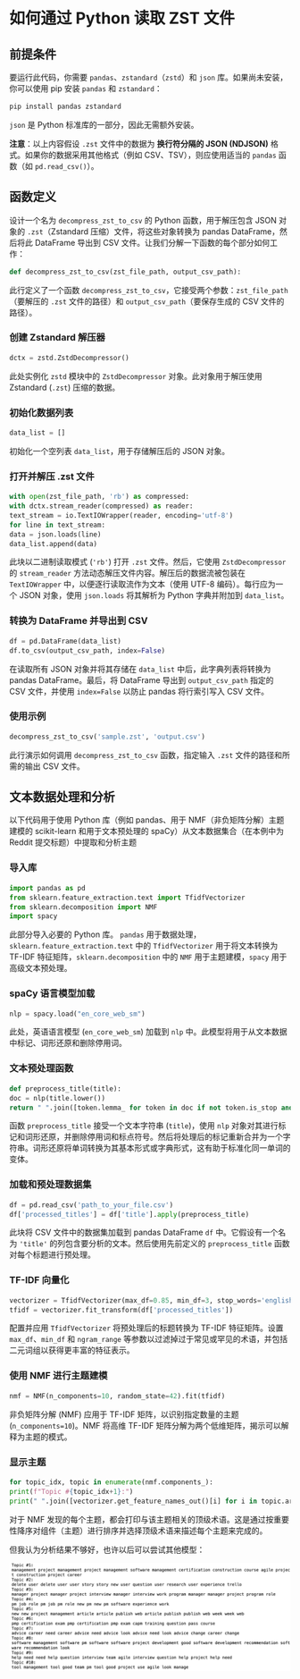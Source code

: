 # 如何通过 Python 读取 ZST 文件



## 前提条件

要运行此代码，你需要 `pandas`、`zstandard`（`zstd`）和 `json` 库。如果尚未安装，你可以使用 pip 安装 `pandas` 和 `zstandard`：

```python
pip install pandas zstandard
```

`json` 是 Python 标准库的一部分，因此无需额外安装。

**注意**：以上内容假设 `.zst` 文件中的数据为 **换行符分隔的 JSON (NDJSON)** 格式。如果你的数据采用其他格式（例如 CSV、TSV），则应使用适当的 `pandas` 函数（如 `pd.read_csv()`）。

## 函数定义

设计一个名为 `decompress_zst_to_csv` 的 Python 函数，用于解压包含 JSON 对象的 `.zst`（Zstandard 压缩）文件，将这些对象转换为 pandas DataFrame，然后将此 DataFrame 导出到 CSV 文件。让我们分解一下函数的每个部分如何工作：

```python
def decompress_zst_to_csv(zst_file_path, output_csv_path):
```

此行定义了一个函数 `decompress_zst_to_csv`，它接受两个参数：`zst_file_path`（要解压的 `.zst` 文件的路径）和 `output_csv_path`（要保存生成的 CSV 文件的路径）。

### 创建 Zstandard 解压器

```python
dctx = zstd.ZstdDecompressor()
```

此处实例化 `zstd` 模块中的 `ZstdDecompressor` 对象。此对象用于解压使用 Zstandard (`.zst`) 压缩的数据。

### 初始化数据列表

```python
data_list = []
```

初始化一个空列表 `data_list`，用于存储解压后的 JSON 对象。

### 打开并解压 .zst 文件

```python
with open(zst_file_path, 'rb') as compressed:
with dctx.stream_reader(compressed) as reader:
text_stream = io.TextIOWrapper(reader, encoding='utf-8')
for line in text_stream:
data = json.loads(line)
data_list.append(data)
```

此块以二进制读取模式 (`'rb'`) 打开 `.zst` 文件。然后，它使用 `ZstdDecompressor` 的 `stream_reader` 方法动态解压文件内容。解压后的数据流被包装在 `TextIOWrapper` 中，以便逐行读取流作为文本（使用 UTF-8 编码）。每行应为一个 JSON 对象，使用 `json.loads` 将其解析为 Python 字典并附加到 `data_list`。

### 转换为 DataFrame 并导出到 CSV

```python
df = pd.DataFrame(data_list)
df.to_csv(output_csv_path, index=False)
```

在读取所有 JSON 对象并将其存储在 `data_list` 中后，此字典列表将转换为 pandas DataFrame。最后，将 DataFrame 导出到 `output_csv_path` 指定的 CSV 文件，并使用 `index=False` 以防止 pandas 将行索引写入 CSV 文件。

### 使用示例

```python
decompress_zst_to_csv('sample.zst', 'output.csv')
```

此行演示如何调用 `decompress_zst_to_csv` 函数，指定输入 `.zst` 文件的路径和所需的输出 CSV 文件。

## 文本数据处理和分析

以下代码用于使用 Python 库（例如 pandas、用于 NMF（非负矩阵分解）主题建模的 scikit-learn 和用于文本预处理的 spaCy）从文本数据集合（在本例中为 Reddit 提交标题）中提取和分析主题

### 导入库

```python
import pandas as pd
from sklearn.feature_extraction.text import TfidfVectorizer
from sklearn.decomposition import NMF
import spacy
```

此部分导入必要的 Python 库。 `pandas` 用于数据处理，`sklearn.feature_extraction.text` 中的 `TfidfVectorizer` 用于将文本转换为 TF-IDF 特征矩阵，`sklearn.decomposition` 中的 `NMF` 用于主题建模，`spacy` 用于高级文本预处理。

### spaCy 语言模型加载

```python
nlp = spacy.load("en_core_web_sm")
```

此处，英语语言模型 (`en_core_web_sm`) 加载到 `nlp` 中。此模型将用于从文本数据中标记、词形还原和删除停用词。

### 文本预处理函数

```python
def preprocess_title(title):
doc = nlp(title.lower())
return " ".join([token.lemma_ for token in doc if not token.is_stop and not token.is_punct and token.is_alpha])
```

函数 `preprocess_title` 接受一个文本字符串 (`title`)，使用 `nlp` 对象对其进行标记和词形还原，并删除停用词和标点符号。然后将处理后的标记重新合并为一个字符串。词形还原将单词转换为其基本形式或字典形式，这有助于标准化同一单词的变体。

### 加载和预处理数据集

```python
df = pd.read_csv('path_to_your_file.csv')
df['processed_titles'] = df['title'].apply(preprocess_title)
```

此块将 CSV 文件中的数据集加载到 pandas DataFrame `df` 中。它假设有一个名为 `'title'` 的列包含要分析的文本。然后使用先前定义的 `preprocess_title` 函数对每个标题进行预处理。

### TF-IDF 向量化

```python
vectorizer = TfidfVectorizer(max_df=0.85, min_df=3, stop_words='english', ngram_range=(1,2))
tfidf = vectorizer.fit_transform(df['processed_titles'])
```

配置并应用 `TfidfVectorizer` 将预处理后的标题转换为 TF-IDF 特征矩阵。设置 `max_df`、`min_df` 和 `ngram_range` 等参数以过滤掉过于常见或罕见的术语，并包括二元词组以获得更丰富的特征表示。

### 使用 NMF 进行主题建模

```python
nmf = NMF(n_components=10, random_state=42).fit(tfidf)
```

非负矩阵分解 (NMF) 应用于 TF-IDF 矩阵，以识别指定数量的主题 (`n_components=10`)。NMF 将高维 TF-IDF 矩阵分解为两个低维矩阵，揭示可以解释为主题的模式。

### 显示主题

```python
for topic_idx, topic in enumerate(nmf.components_):
print(f"Topic #{topic_idx+1}:")
print(" ".join([vectorizer.get_feature_names_out()[i] for i in topic.argsort()[:-10 - 1:-1]]))
```

对于 NMF 发现的每个主题，都会打印与该主题相关的顶级术语。这是通过按重要性降序对组件（主题）进行排序并选择顶级术语来描述每个主题来完成的。

但我认为分析结果不够好，也许以后可以尝试其他模型：

![](zst-file-extraction-analysis.png)

